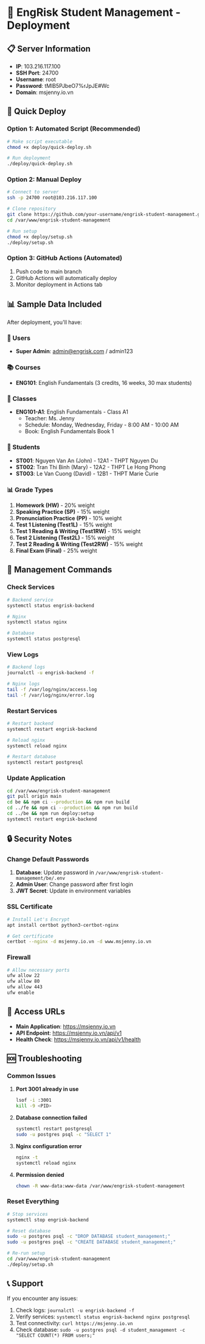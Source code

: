 # 🚀 EngRisk Student Management - Deployment

## 📋 Server Information

- **IP**: 103.216.117.100
- **SSH Port**: 24700
- **Username**: root
- **Password**: tMlB5PJbeO7%rJpJE#Wc
- **Domain**: msjenny.io.vn

## 🚀 Quick Deploy

### Option 1: Automated Script (Recommended)

```bash
# Make script executable
chmod +x deploy/quick-deploy.sh

# Run deployment
./deploy/quick-deploy.sh
```

### Option 2: Manual Deploy

```bash
# Connect to server
ssh -p 24700 root@103.216.117.100

# Clone repository
git clone https://github.com/your-username/engrisk-student-management.git /var/www/engrisk-student-management
cd /var/www/engrisk-student-management

# Run setup
chmod +x deploy/setup.sh
./deploy/setup.sh
```

### Option 3: GitHub Actions (Automated)

1. Push code to main branch
2. GitHub Actions will automatically deploy
3. Monitor deployment in Actions tab

## 📊 Sample Data Included

After deployment, you'll have:

### 👤 Users

- **Super Admin**: admin@engrisk.com / admin123

### 📚 Courses

- **ENG101**: English Fundamentals (3 credits, 16 weeks, 30 max students)

### 🏫 Classes

- **ENG101-A1**: English Fundamentals - Class A1
  - Teacher: Ms. Jenny
  - Schedule: Monday, Wednesday, Friday - 8:00 AM - 10:00 AM
  - Book: English Fundamentals Book 1

### 👥 Students

- **ST001**: Nguyen Van An (John) - 12A1 - THPT Nguyen Du
- **ST002**: Tran Thi Binh (Mary) - 12A2 - THPT Le Hong Phong
- **ST003**: Le Van Cuong (David) - 12B1 - THPT Marie Curie

### 📊 Grade Types

1. **Homework (HW)** - 20% weight
2. **Speaking Practice (SP)** - 15% weight
3. **Pronunciation Practice (PP)** - 10% weight
4. **Test 1 Listening (Test1L)** - 15% weight
5. **Test 1 Reading & Writing (Test1RW)** - 15% weight
6. **Test 2 Listening (Test2L)** - 15% weight
7. **Test 2 Reading & Writing (Test2RW)** - 15% weight
8. **Final Exam (Final)** - 25% weight

## 🔧 Management Commands

### Check Services

```bash
# Backend service
systemctl status engrisk-backend

# Nginx
systemctl status nginx

# Database
systemctl status postgresql
```

### View Logs

```bash
# Backend logs
journalctl -u engrisk-backend -f

# Nginx logs
tail -f /var/log/nginx/access.log
tail -f /var/log/nginx/error.log
```

### Restart Services

```bash
# Restart backend
systemctl restart engrisk-backend

# Reload nginx
systemctl reload nginx

# Restart database
systemctl restart postgresql
```

### Update Application

```bash
cd /var/www/engrisk-student-management
git pull origin main
cd be && npm ci --production && npm run build
cd ../fe && npm ci --production && npm run build
cd ../be && npm run deploy:setup
systemctl restart engrisk-backend
```

## 🔒 Security Notes

### Change Default Passwords

1. **Database**: Update password in `/var/www/engrisk-student-management/be/.env`
2. **Admin User**: Change password after first login
3. **JWT Secret**: Update in environment variables

### SSL Certificate

```bash
# Install Let's Encrypt
apt install certbot python3-certbot-nginx

# Get certificate
certbot --nginx -d msjenny.io.vn -d www.msjenny.io.vn
```

### Firewall

```bash
# Allow necessary ports
ufw allow 22
ufw allow 80
ufw allow 443
ufw enable
```

## 📱 Access URLs

- **Main Application**: https://msjenny.io.vn
- **API Endpoint**: https://msjenny.io.vn/api/v1
- **Health Check**: https://msjenny.io.vn/api/v1/health

## 🆘 Troubleshooting

### Common Issues

1. **Port 3001 already in use**

   ```bash
   lsof -i :3001
   kill -9 <PID>
   ```

2. **Database connection failed**

   ```bash
   systemctl restart postgresql
   sudo -u postgres psql -c "SELECT 1"
   ```

3. **Nginx configuration error**

   ```bash
   nginx -t
   systemctl reload nginx
   ```

4. **Permission denied**
   ```bash
   chown -R www-data:www-data /var/www/engrisk-student-management
   ```

### Reset Everything

```bash
# Stop services
systemctl stop engrisk-backend

# Reset database
sudo -u postgres psql -c "DROP DATABASE student_management;"
sudo -u postgres psql -c "CREATE DATABASE student_management;"

# Re-run setup
cd /var/www/engrisk-student-management
./deploy/setup.sh
```

## 📞 Support

If you encounter any issues:

1. Check logs: `journalctl -u engrisk-backend -f`
2. Verify services: `systemctl status engrisk-backend nginx postgresql`
3. Test connectivity: `curl https://msjenny.io.vn`
4. Check database: `sudo -u postgres psql -d student_management -c "SELECT COUNT(*) FROM users;"`
